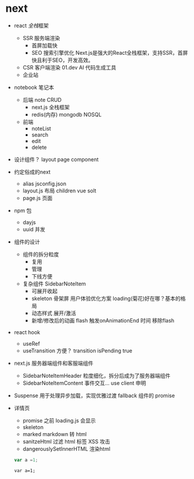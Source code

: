 # next
- react *全栈*框架
  - SSR 服务端渲染
    - 首屏加载快
    - SEO 搜索引擎优化
    Next.js是强大的React全栈框架，支持SSR，首屏快且利于SEO，开发高效。
  - CSR 客户端渲染
  01.dev AI 代码生成工具
  - 企业站
  
- notebook 笔记本
  - 后端 note CRUD
    - next.js 全栈框架
    - redis(内存) mongodb NOSQL
  - 前端 
    - noteList 
    - search
    - edit 
    - delete

- 设计组件？
  layout
  page 
    component

- 约定俗成的next
  - alias jsconfig.json
   - layout.js 布局
    children vue solt 
   - page.js 页面
    
- npm 包
  - dayjs 
  - uuid 并发 

- 组件的设计
  - 组件的拆分粒度
    - 复用 
    - 管理
    - 下线方便
  - 复杂组件
    SidebarNoteItem
    - 可展开收起
    - skeleton 骨架屏
      用户体验优化方案
      loading(菊花)好在哪？基本的格局
    - 动态样式 展开/激活
    - 新增/修改后的动画 flash 
      触发onAnimationEnd 时间 移除flash

- react hook 
  - useRef
  - useTransition 方便？ transition isPending true
  
- next.js 服务器端组件和客服端组件
   - SidebarNoteItemHeader 粒度细化，拆分后成为了服务器端组件
   - SidebarNoteItemContent 事件交互... use client 申明
   
- Suspense 用于处理异步加载，实现优雅过渡
  fallback 
  组件的 promise 

- 详情页
  - promise 之前 loading.js 会显示
  - skeleton
  - marked markdown 转 html
  - sanitzeHtml 过滤 html 标签 XSS 攻击
  - dangerouslySetInnerHTML 渲染html
  ```js
  var a =1;
  ```
  <pre><code class="language-js">var a=1;</code></pre>